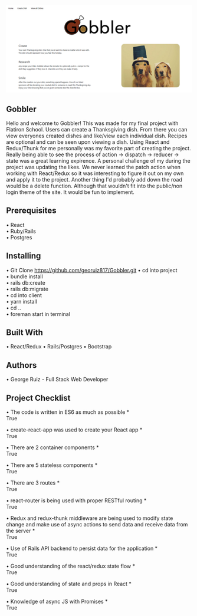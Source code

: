 ![Website](/client/src/HomeImg.png)

## Gobbler

Hello and welcome to Gobbler! This was made for my final project with Flatiron School. Users can create a Thanksgiving dish. From there you can view everyones created dishes and like/view each individual dish. Recipes are optional and can be seen upon viewing a dish. Using React and Redux/Thunk for me personally was my favorite part of creating the project. Really being able to see the process of  action -> dispatch -> reducer -> state was a great learning expirence. A personal challenge of my during the project was updating the likes. We never learned the patch action when working with React/Redux so it was interesting to figure it out on my own and apply it to the project. Another thing I'd probably add down the road would be a delete function. Although that wouldn't fit into the public/non login theme of the site. It would be fun to implement. 

## Prerequisites

• React      
• Ruby/Rails    
• Postgres  

## Installing

• Git Clone https://github.com/georuiz817/Gobbler.git
• cd into project  
• bundle install  
• rails db:create  
• rails db:migrate  
• cd into client  
• yarn install  
• cd ..  
• foreman start in terminal

## Built With  
• React/Redux
• Rails/Postgres
• Bootstrap

## Authors

• George Ruiz - Full Stack Web Developer

## Project Checklist
   
• The code is written in ES6 as much as possible *  
  True  

• create-react-app was used to create your React app *  
  True  

• There are 2 container components *  
  True  

• There are 5 stateless components *  
  True  

• There are 3 routes *  
  True  

• react-router is being used with proper RESTful routing *  
  True  

• Redux and redux-thunk middleware are being used to modify state change and make use of async actions     to send data and receive data from   the server *  
  True  

• Use of Rails API backend to persist data for the application *  
  True  

• Good understanding of the react/redux state flow *  
  True  

• Good understanding of state and props in React *  
  True  

• Knowledge of async JS with Promises *  
  True  



